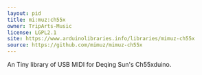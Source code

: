 ```yaml
---
layout: pid
title: mi:muz:ch55x
owner: TripArts-Music
license: LGPL2.1
site: https://www.arduinolibraries.info/libraries/mimuz-ch55x
source: https://github.com/mimuz/mimuz-ch55x
---
```

An Tiny library of USB MIDI for Deqing Sun's Ch55xduino.


